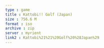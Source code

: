 ```yaml
---
type : game
title : Kattobi!! Golf (Japan)
size : 756.6 M
format : iso
archive : zip
server : myrient
link2 : Kattobi%21%21%20Golf%20%28Japan%29
---
```

